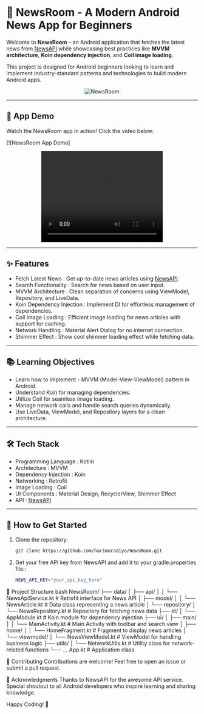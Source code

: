 # 📱 NewsRoom - A Modern Android News App for Beginners

Welcome to **NewsRoom** – an Android application that fetches the latest news from [NewsAPI](https://newsapi.org/) while showcasing best practices like **MVVM architecture**, **Koin dependency injection**, and **Coil image loading**.

This project is designed for Android beginners looking to learn and implement industry-standard patterns and technologies to build modern Android apps. 

<p align="center">
  <img src="https://firebasestorage.googleapis.com/v0/b/fir-demo-9e712.appspot.com/o/Screenshot_20241014_183546.png?alt=media&token=3d86e23b-eb0b-44c8-bd5d-9c405cdae64d" alt="NewsRoom">
</p>

---

## 🎥 App Demo

Watch the NewsRoom app in action! Click the video below:

[![NewsRoom App Demo]
<p align="center">
<video src="https://firebasestorage.googleapis.com/v0/b/fir-demo-9e712.appspot.com/o/Screen_recording_20241014_183649.webm?alt=media&token=6a957dd3-366f-43df-8365-7b06ca86ce35" width="320" height="240" controls></video>
</p>

---

## ✨ Features

- Fetch Latest News : Get up-to-date news articles using [NewsAPI](https://newsapi.org/).
- Search Functionality : Search for news based on user input.
- MVVM Architecture : Clean separation of concerns using ViewModel, Repository, and LiveData.
- Koin Dependency Injection : Implement DI for effortless management of dependencies.
- Coil Image Loading : Efficient image loading for news articles with support for caching.
- Network Handling : Material Alert Dialog for no internet connection.
- Shimmer Effect : Show cool shimmer loading effect while fetching data.

---

## 📚 Learning Objectives

- Learn how to implement - MVVM (Model-View-ViewModel)  pattern in Android.
- Understand Koin for managing dependencies.
- Utilize Coil for seamless image loading.
- Manage network calls and handle search queries dynamically.
- Use LiveData, ViewModel, and Repository layers for a clean architecture.
  
---

## 🛠 Tech Stack

- Programming Language : Kotlin
- Architecture : MVVM
- Dependency Injection : Koin
- Networking : Retrofit
- Image Loading : Coil
- UI Components : Material Design, RecyclerView, Shimmer Effect
- API : [NewsAPI](https://newsapi.org/)

---

## 🚀 How to Get Started

1. Clone the repository:
   ```bash
   git clone https://github.com/harimoradiya/NewsRoom.git


2. Get your free API key from NewsAPI and add it to your gradle.properties file::
   ```bash
   NEWS_API_KEY="your_api_key_here"


🔧 Project Structure
bash
NewsRoom/
├── data/
│   ├── api/
│   │   └── NewsApiService.kt      # Retrofit interface for News API
│   ├── model/
│   │   └── NewsArticle.kt         # Data class representing a news article
│   └── repository/
│       └── NewsRepository.kt      # Repository for fetching news data
├── di/
│   └── AppModule.kt               # Koin module for dependency injection
├── ui/
│   ├── main/
│   │   └── MainActivity.kt        # Main Activity with toolbar and search view
│   ├── home/
│   │   └── HomeFragment.kt        # Fragment to display news articles
│   └── viewmodel/
│       └── NewsViewModel.kt       # ViewModel for handling business logic
├── utils/
│   └── NetworkUtils.kt            # Utility class for network-related functions
└── ... App.kt                     # Application class


🌟 Contributing
Contributions are welcome! Feel free to open an issue or submit a pull request.


🙌 Acknowledgments
Thanks to NewsAPI for the awesome API service.
Special shoutout to all Android developers who inspire learning and sharing knowledge.

Happy Coding! 🚀



